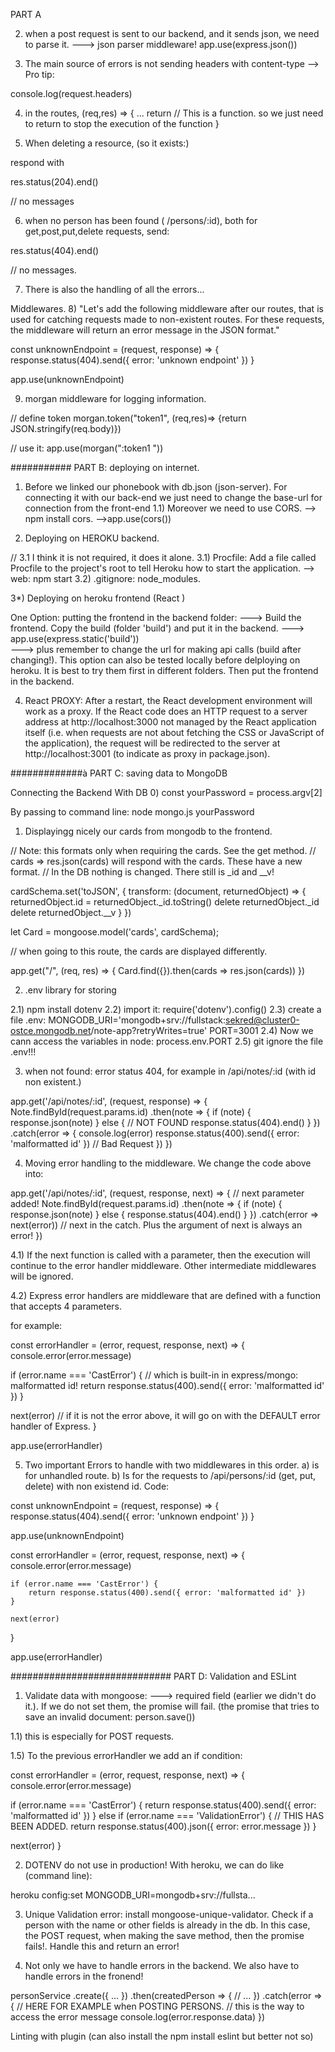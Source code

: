 PART A

2) when a post request is sent to our backend, and it sends json, we need to parse it.
---> json parser middleware!
app.use(express.json())

3) The main source of errors is not sending headers with content-type
--> Pro tip: 

console.log(request.headers)


4) in the routes, 
(req,res) => {
    ...
    return   // This is a function. so we just need to return to stop the execution of the function
}


5) When deleting a resource, (so it exists:)

respond with 

res.status(204).end() 

// no messages


6) when no person has been found ( /persons/:id), both for get,post,put,delete requests, send:

res.status(404).end()

// no messages.



7) There is also the handling of all the errors...



Middlewares.
8) "Let's add the following middleware after our routes, that is used for catching requests made to non-existent routes. For these requests, the middleware will return an error message in the JSON format."

const unknownEndpoint = (request, response) => {
  response.status(404).send({ error: 'unknown endpoint' })
}

app.use(unknownEndpoint)


9) morgan middleware for logging information. 

// define token
morgan.token("token1", (req,res)=> {return JSON.stringify(req.body)})

// use it:
app.use(morgan(":token1 "))


########### PART B: deploying on internet.


1) Before we linked our phonebook with db.json (json-server). For connecting it with our back-end we just need to change the base-url for connection from the front-end
1.1) Moreover we need to use CORS. 
--> npm install cors.
-->app.use(cors())


3) Deploying on HEROKU backend.

// 3.1 I think it is not required, it does it alone.
3.1) Procfile: Add a file called Procfile to the project's root to tell Heroku how to start the application.
--> web: npm start
3.2) .gitignore:  node_modules.


3*) Deploying on heroku frontend (React )



One Option: putting the frontend in the backend folder:
          ---> Build the frontend. Copy the build (folder 'build') and put it in the backend. 
          ---> app.use(express.static('build'))  
          ---> plus remember to change the url for making api calls (build after changing!).
This option can also be tested locally before delploying on heroku. It is best to try them first in different folders. Then put the frontend in the backend.


4) React PROXY:
After a restart, the React development environment will work as a proxy. If the React code does an HTTP request to a server address at http://localhost:3000 not managed by the React application itself (i.e. when requests are not about fetching the CSS or JavaScript of the application), the request will be redirected to the server at http://localhost:3001 (to indicate as proxy in package.json).




#############à PART C: saving data to MongoDB


Connecting the Backend With DB
0) const yourPassword = process.argv[2]

By passing to command line:
node mongo.js yourPassword


1) Displayingg nicely our cards from mongodb to the frontend.


// Note: this formats only when requiring the cards. See the get method.
// cards => res.json(cards)  will respond with the cards. These have a new format. 
// In the DB nothing is changed. There still is _id and __v!

cardSchema.set('toJSON', {
    transform: (document, returnedObject) => {
        returnedObject.id = returnedObject._id.toString()
        delete returnedObject._id
        delete returnedObject.__v
    }
})

let Card = mongoose.model('cards', cardSchema);


// when going to this route, the cards are displayed differently.

app.get("/", (req, res) => {
    Card.find({}).then(cards => res.json(cards))
})


2) .env library for storing 

2.1) npm install dotenv
2.2) import it:
require('dotenv').config()
2.3) create a file .env:
MONGODB_URI='mongodb+srv://fullstack:sekred@cluster0-ostce.mongodb.net/note-app?retryWrites=true'
PORT=3001
2.4) Now we cann access the variables in node: 
process.env.PORT
2.5) git ignore the file .env!!!


3) when not found: error status 404,
for example in /api/notes/:id (with id non existent.)

app.get('/api/notes/:id', (request, response) => {
  Note.findById(request.params.id)
    .then(note => {
      if (note) {
        response.json(note)
      } else {                                                      // NOT FOUND
        response.status(404).end()
      }
    })
    .catch(error => {
      console.log(error)
      response.status(400).send({ error: 'malformatted id' })       // Bad Request
    })
})



4) Moving error handling to the middleware. We change the code above into:

app.get('/api/notes/:id', (request, response, next) => {          // next parameter added!
  Note.findById(request.params.id)
    .then(note => {
      if (note) {
        response.json(note)
      } else {
        response.status(404).end()
      }
    })
    .catch(error => next(error))                                  // next in the catch. Plus the argument of next is always an error!
})



4.1) If the next function is called with a parameter, then the execution will continue to the error handler middleware. Other intermediate middlewares will be ignored.

4.2) Express error handlers are middleware that are defined with a function that accepts 4 parameters. 

for example:

const errorHandler = (error, request, response, next) => {
  console.error(error.message)

  if (error.name === 'CastError') {                                // which is built-in in express/mongo: malformatted id!
    return response.status(400).send({ error: 'malformatted id' })
  } 

  next(error)    // if it is not the error above, it will go on with the DEFAULT error handler of Express.
}

app.use(errorHandler)
    



5) Two important Errors to handle with two middlewares in this order. 
 a) is for unhandled route. 
 b) Is for the requests to /api/persons/:id (get, put, delete) with non existend id.
Code:

const unknownEndpoint = (request, response) => {
    response.status(404).send({ error: 'unknown endpoint' })
}

app.use(unknownEndpoint)

const errorHandler = (error, request, response, next) => {
    console.error(error.message)

    if (error.name === 'CastError') {
        return response.status(400).send({ error: 'malformatted id' })
    }

    next(error)
}

app.use(errorHandler)






############################# PART D: Validation and ESLint


1) Validate data with mongoose: ---> required field (earlier we didn't do it.).
If we do not set them, the promise will fail. (the promise that tries to save an invalid document: person.save())

1.1) this is especially for POST requests.


1.5) To the previous errorHandler we add an if condition:

const errorHandler = (error, request, response, next) => {
  console.error(error.message)

  if (error.name === 'CastError') {
    return response.status(400).send({ error: 'malformatted id' })
  } else if (error.name === 'ValidationError') {                           // THIS HAS BEEN ADDED.
    return response.status(400).json({ error: error.message })
  }

  next(error)
}







2) DOTENV do not use in production!
With heroku, we can do like (command line):

heroku config:set MONGODB_URI=mongodb+srv://fullsta...





3) Unique Validation error: install mongoose-unique-validator. 
Check if a person with the name or other fields is already in the db.
In this case, the POST request, when making the save method, then the promise fails!. Handle this and return an error!


4) Not only we have to handle errors in the backend.
We also have to handle errors in the fronend!


personService
    .create({ ... })
    .then(createdPerson => {
      // ...
    })
    .catch(error => {                                      // HERE FOR EXAMPLE when POSTING PERSONS.
      // this is the way to access the error message
      console.log(error.response.data)
    })




Linting
with plugin (can also install the npm install eslint but better not so)
